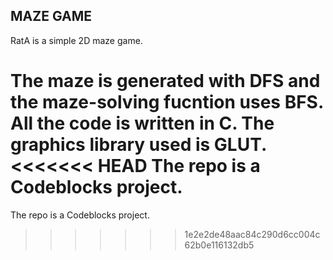 ## MAZE GAME
RatA is a simple 2D maze game.

The maze is generated with DFS and the maze-solving fucntion uses BFS.
All the code is written in C. The graphics library used is GLUT.
<<<<<<< HEAD
The repo is a Codeblocks project.
=======
The repo is a Codeblocks project.
>>>>>>> 1e2e2de48aac84c290d6cc004c62b0e116132db5
